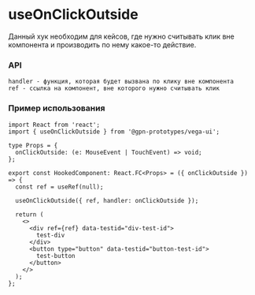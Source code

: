 # useOnClickOutside

Данный хук необходим для кейсов, где нужно считывать клик вне компонента и производить по нему какое-то действие.

### API

    handler - функция, которая будет вызвана по клику вне компонента
    ref - ссылка на компонент, вне которого нужно считывать клик

### Пример использования

```tsx
import React from 'react';
import { useOnClickOutside } from '@gpn-prototypes/vega-ui';

type Props = {
  onClickOutside: (e: MouseEvent | TouchEvent) => void;
};

export const HookedComponent: React.FC<Props> = ({ onClickOutside }) => {
  const ref = useRef(null);

  useOnClickOutside({ ref, handler: onClickOutside });

  return (
    <>
      <div ref={ref} data-testid="div-test-id">
        test-div
      </div>
      <button type="button" data-testid="button-test-id">
        test-button
      </button>
    </>
  );
};
```
